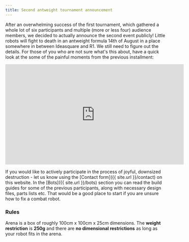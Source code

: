 ```yaml
---
title: Second antweight tournament announcement
---
```


After an overwhelming success of the first tournament, which gathered a whole lot of six participants and multiple (more or less four) audience members, we decided to actually announce the second event publicly! Little robots will fight to death in an antweight formula 14th of August in a place somewhere in between Ideasquare and R1. We still need to figure out the details.
For those of you who are not sure what's this about, have a quick look at the some of the painful moments from the previous installment:
<iframe class="youtube" width="560" height="315" src="https://www.youtube.com/embed/lFrY0VgM4CE" frameborder="0" allow="accelerometer; autoplay; encrypted-media; gyroscope; picture-in-picture" allowfullscreen></iframe>
<!-- more -->


If you would like to actively participate in the process of joyful, downsized destruction - let us know using the [Contact form]({{ site.url }}/contact) on this website. In the [Bots]({{ site.url }}/bots) section you can read the build guides for some of the previous participants, along with necessary design files, parts lists etc. That would be a good place to start if you are unsure how to fix a combat robot. 

### Rules

Arena is a box of roughly 100cm x 100cm x 25cm dimensions. The __weight restriction__ is __250g__ and there are __no dimensional restrictions__ as long as your robot fits in the arena.